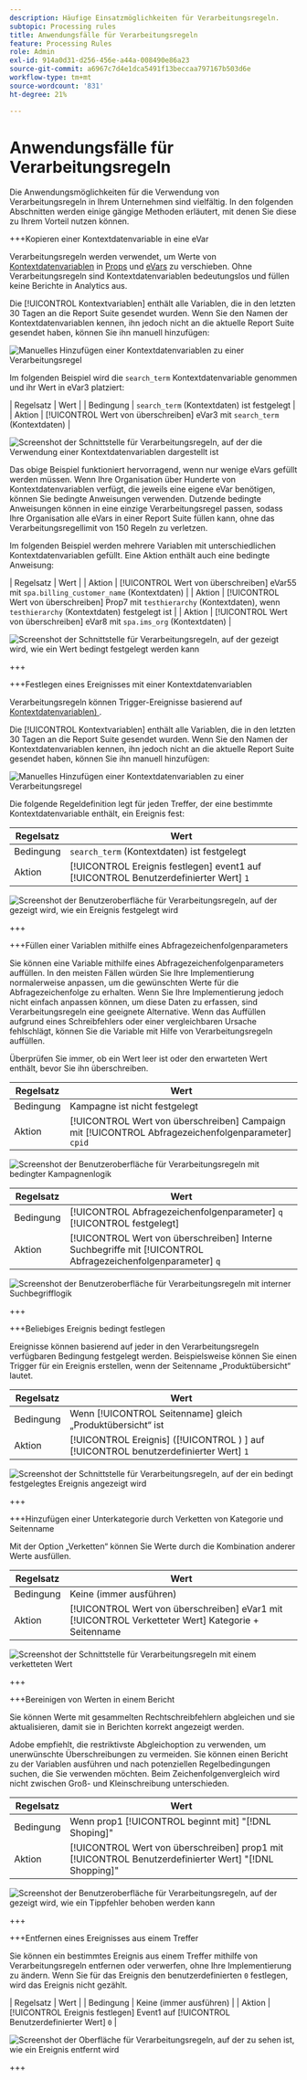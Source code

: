 ```yaml
---
description: Häufige Einsatzmöglichkeiten für Verarbeitungsregeln.
subtopic: Processing rules
title: Anwendungsfälle für Verarbeitungsregeln
feature: Processing Rules
role: Admin
exl-id: 914a0d31-d256-456e-a44a-008490e86a23
source-git-commit: a6967c7d4e1dca5491f13beccaa797167b503d6e
workflow-type: tm+mt
source-wordcount: '831'
ht-degree: 21%

---
```


# Anwendungsfälle für Verarbeitungsregeln

Die Anwendungsmöglichkeiten für die Verwendung von Verarbeitungsregeln in Ihrem Unternehmen sind vielfältig. In den folgenden Abschnitten werden einige gängige Methoden erläutert, mit denen Sie diese zu Ihrem Vorteil nutzen können.

+++Kopieren einer Kontextdatenvariable in eine eVar

Verarbeitungsregeln werden verwendet, um Werte von [Kontextdatenvariablen](/help/implement/vars/page-vars/contextdata.md) in [Props](/help/components/dimensions/prop.md) und [eVars](/help/components/dimensions/evar.md) zu verschieben. Ohne Verarbeitungsregeln sind Kontextdatenvariablen bedeutungslos und füllen keine Berichte in Analytics aus.

Die [!UICONTROL Kontextvariablen] enthält alle Variablen, die in den letzten 30 Tagen an die Report Suite gesendet wurden. Wenn Sie den Namen der Kontextdatenvariablen kennen, ihn jedoch nicht an die aktuelle Report Suite gesendet haben, können Sie ihn manuell hinzufügen:

![Manuelles Hinzufügen einer Kontextdatenvariablen zu einer Verarbeitungsregel](assets/add-context-variable.png)

Im folgenden Beispiel wird die `search_term` Kontextdatenvariable genommen und ihr Wert in eVar3 platziert:

| Regelsatz | Wert |
| Bedingung | `search_term` (Kontextdaten) ist festgelegt |
| Aktion | [!UICONTROL Wert von überschreiben] eVar3 mit `search_term` (Kontextdaten) |

![Screenshot der Schnittstelle für Verarbeitungsregeln, auf der die Verwendung einer Kontextdatenvariablen dargestellt ist](assets/set-context-data.png)

Das obige Beispiel funktioniert hervorragend, wenn nur wenige eVars gefüllt werden müssen. Wenn Ihre Organisation über Hunderte von Kontextdatenvariablen verfügt, die jeweils eine eigene eVar benötigen, können Sie bedingte Anweisungen verwenden. Dutzende bedingte Anweisungen können in eine einzige Verarbeitungsregel passen, sodass Ihre Organisation alle eVars in einer Report Suite füllen kann, ohne das Verarbeitungsregellimit von 150 Regeln zu verletzen.

Im folgenden Beispiel werden mehrere Variablen mit unterschiedlichen Kontextdatenvariablen gefüllt. Eine Aktion enthält auch eine bedingte Anweisung:

| Regelsatz | Wert |
| Aktion | [!UICONTROL Wert von überschreiben] eVar55 mit `spa.billing_customer_name` (Kontextdaten) |
| Aktion | [!UICONTROL Wert von überschreiben] Prop7 mit `testhierarchy` (Kontextdaten), wenn `testhierarchy` (Kontextdaten) festgelegt ist |
| Aktion | [!UICONTROL Wert von überschreiben] eVar8 mit `spa.ims_org` (Kontextdaten) |

![Screenshot der Schnittstelle für Verarbeitungsregeln, auf der gezeigt wird, wie ein Wert bedingt festgelegt werden kann](assets/add-conditional.png)

+++

+++Festlegen eines Ereignisses mit einer Kontextdatenvariablen

Verarbeitungsregeln können Trigger-Ereignisse basierend auf [Kontextdatenvariablen) ](/help/implement/vars/page-vars/contextdata.md).

Die [!UICONTROL Kontextvariablen] enthält alle Variablen, die in den letzten 30 Tagen an die Report Suite gesendet wurden. Wenn Sie den Namen der Kontextdatenvariablen kennen, ihn jedoch nicht an die aktuelle Report Suite gesendet haben, können Sie ihn manuell hinzufügen:

![Manuelles Hinzufügen einer Kontextdatenvariablen zu einer Verarbeitungsregel](assets/add-context-variable.png)

Die folgende Regeldefinition legt für jeden Treffer, der eine bestimmte Kontextdatenvariable enthält, ein Ereignis fest:

| Regelsatz | Wert |
| --- | --- |
| Bedingung | `search_term` (Kontextdaten) ist festgelegt |
| Aktion | [!UICONTROL Ereignis festlegen] event1 auf [!UICONTROL Benutzerdefinierter Wert] `1` |

![Screenshot der Benutzeroberfläche für Verarbeitungsregeln, auf der gezeigt wird, wie ein Ereignis festgelegt wird](assets/processing_rule_set_event.png)

+++

+++Füllen einer Variablen mithilfe eines Abfragezeichenfolgenparameters

Sie können eine Variable mithilfe eines Abfragezeichenfolgenparameters auffüllen. In den meisten Fällen würden Sie Ihre Implementierung normalerweise anpassen, um die gewünschten Werte für die Abfragezeichenfolge zu erhalten. Wenn Sie Ihre Implementierung jedoch nicht einfach anpassen können, um diese Daten zu erfassen, sind Verarbeitungsregeln eine geeignete Alternative. Wenn das Auffüllen aufgrund eines Schreibfehlers oder einer vergleichbaren Ursache fehlschlägt, können Sie die Variable mit Hilfe von Verarbeitungsregeln auffüllen.

Überprüfen Sie immer, ob ein Wert leer ist oder den erwarteten Wert enthält, bevor Sie ihn überschreiben.

| Regelsatz | Wert |
| --- | --- |
| Bedingung | Kampagne ist nicht festgelegt |
| Aktion | [!UICONTROL Wert von überschreiben] Campaign mit [!UICONTROL Abfragezeichenfolgenparameter] `cpid` |

![Screenshot der Benutzeroberfläche für Verarbeitungsregeln mit bedingter Kampagnenlogik](assets/set-campaign-conditionally.png)

| Regelsatz | Wert |
| --- | --- |
| Bedingung | [!UICONTROL Abfragezeichenfolgenparameter] `q` [!UICONTROL festgelegt] |
| Aktion | [!UICONTROL Wert von überschreiben] Interne Suchbegriffe mit [!UICONTROL Abfragezeichenfolgenparameter] `q` |

![Screenshot der Benutzeroberfläche für Verarbeitungsregeln mit interner Suchbegrifflogik](assets/populate-internal-search-terms.png)

+++

+++Beliebiges Ereignis bedingt festlegen

Ereignisse können basierend auf jeder in den Verarbeitungsregeln verfügbaren Bedingung festgelegt werden. Beispielsweise können Sie einen Trigger für ein Ereignis erstellen, wenn der Seitenname „Produktübersicht“ lautet.

| Regelsatz | Wert |
| --- | --- |
| Bedingung | Wenn [!UICONTROL Seitenname] gleich „Produktübersicht“ ist |
| Aktion | [!UICONTROL Ereignis] ([!UICONTROL ) ] auf [!UICONTROL benutzerdefinierter Wert] `1` |

![Screenshot der Schnittstelle für Verarbeitungsregeln, auf der ein bedingt festgelegtes Ereignis angezeigt wird](assets/set-product-view-event.png)

+++

+++Hinzufügen einer Unterkategorie durch Verketten von Kategorie und Seitenname

Mit der Option „Verketten“ können Sie Werte durch die Kombination anderer Werte ausfüllen.

| Regelsatz | Wert |
| --- | --- |
| Bedingung | Keine (immer ausführen) |
| Aktion | [!UICONTROL Wert von überschreiben] eVar1 mit [!UICONTROL Verketteter Wert] Kategorie + Seitenname |

![Screenshot der Schnittstelle für Verarbeitungsregeln mit einem verketteten Wert](assets/add-subcategory-using-concat.png)

+++

+++Bereinigen von Werten in einem Bericht

Sie können Werte mit gesammelten Rechtschreibfehlern abgleichen und sie aktualisieren, damit sie in Berichten korrekt angezeigt werden.

Adobe empfiehlt, die restriktivste Abgleichoption zu verwenden, um unerwünschte Überschreibungen zu vermeiden. Sie können einen Bericht zu der Variablen ausführen und nach potenziellen Regelbedingungen suchen, die Sie verwenden möchten. Beim Zeichenfolgenvergleich wird nicht zwischen Groß- und Kleinschreibung unterschieden.

| Regelsatz | Wert |
| --- | --- |
| Bedingung | Wenn prop1 [!UICONTROL beginnt mit] &quot;[!DNL Shoping]&quot; |
| Aktion | [!UICONTROL Wert von überschreiben] prop1 mit [!UICONTROL Benutzerdefinierter Wert] &quot;[!DNL Shopping]&quot; |

![Screenshot der Benutzeroberfläche für Verarbeitungsregeln, auf der gezeigt wird, wie ein Tippfehler behoben werden kann](assets/clean-up-values-in-report.png)

+++

+++Entfernen eines Ereignisses aus einem Treffer

Sie können ein bestimmtes Ereignis aus einem Treffer mithilfe von Verarbeitungsregeln entfernen oder verwerfen, ohne Ihre Implementierung zu ändern. Wenn Sie für das Ereignis den benutzerdefinierten `0` festlegen, wird das Ereignis nicht gezählt.

| Regelsatz | Wert |
| Bedingung | Keine (immer ausführen) |
| Aktion | [!UICONTROL Ereignis festlegen] Event1 auf [!UICONTROL Benutzerdefinierter Wert] `0` |

![Screenshot der Oberfläche für Verarbeitungsregeln, auf der zu sehen ist, wie ein Ereignis entfernt wird](assets/remove_event.png)

+++
